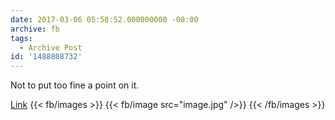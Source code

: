 ```yaml
---
date: 2017-03-06 05:58:52.000000000 -08:00
archive: fb
tags: 
  - Archive Post
id: '1488808732'
---
```


Not to put too fine a point on it. 

[Link](https://twitter.com/liamstack/status/838638007490084864)
{{< fb/images >}}
{{< fb/image src="image.jpg" />}}
{{< /fb/images >}}
